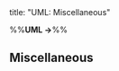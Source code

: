 <frontmatter>
title: "UML: Miscellaneous"
</frontmatter>

<link rel="stylesheet" href="{{baseUrl}}/css/textbook.css">

<div class="website-content">

%%**UML →**%%

## Miscellaneous

<div id="main">

<include src="objectVsClassDiagrams/embed.md" />

</div>

</div>
